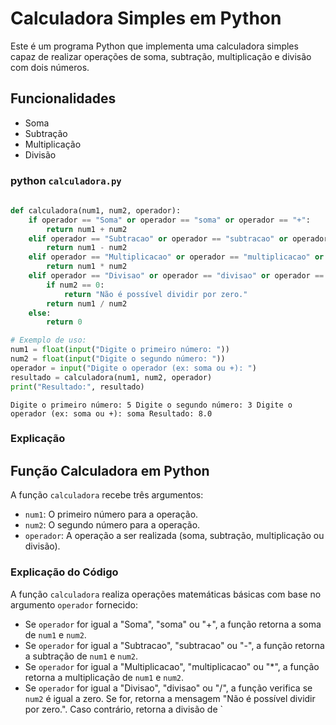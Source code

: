 # Calculadora Simples em Python

Este é um programa Python que implementa uma calculadora simples capaz de realizar operações de soma, subtração, multiplicação e divisão com dois números.

## Funcionalidades

- Soma
- Subtração
- Multiplicação
- Divisão

### python `calculadora.py`

```python
   
def calculadora(num1, num2, operador):
    if operador == "Soma" or operador == "soma" or operador == "+":
        return num1 + num2
    elif operador == "Subtracao" or operador == "subtracao" or operador == "-":
        return num1 - num2
    elif operador == "Multiplicacao" or operador == "multiplicacao" or operador == "*":
        return num1 * num2
    elif operador == "Divisao" or operador == "divisao" or operador == "/":
        if num2 == 0:
            return "Não é possível dividir por zero."
        return num1 / num2
    else:
        return 0

# Exemplo de uso:
num1 = float(input("Digite o primeiro número: "))
num2 = float(input("Digite o segundo número: "))
operador = input("Digite o operador (ex: soma ou +): ")
resultado = calculadora(num1, num2, operador)
print("Resultado:", resultado)
```
`
Digite o primeiro número: 5
Digite o segundo número: 3
Digite o operador (ex: soma ou +): soma
Resultado: 8.0
`

### Explicação

## Função Calculadora em Python

A função `calculadora` recebe três argumentos:

- `num1`: O primeiro número para a operação.
- `num2`: O segundo número para a operação.
- `operador`: A operação a ser realizada (soma, subtração, multiplicação ou divisão).

### Explicação do Código

A função `calculadora` realiza operações matemáticas básicas com base no argumento `operador` fornecido:

- Se `operador` for igual a "Soma", "soma" ou "+", a função retorna a soma de `num1` e `num2`.
- Se `operador` for igual a "Subtracao", "subtracao" ou "-", a função retorna a subtração de `num1` e `num2`.
- Se `operador` for igual a "Multiplicacao", "multiplicacao" ou "*", a função retorna a multiplicação de `num1` e `num2`.
- Se `operador` for igual a "Divisao", "divisao" ou "/", a função verifica se `num2` é igual a zero. Se for, retorna a mensagem "Não é possível dividir por zero.". Caso contrário, retorna a divisão de `
